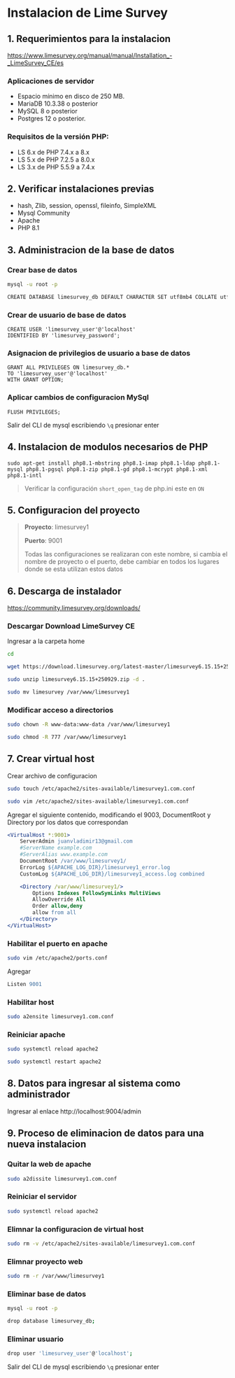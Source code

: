 # Instalacion de Lime Survey

## 1. Requerimientos para la instalacion

https://www.limesurvey.org/manual/manual/Installation_-_LimeSurvey_CE/es

### Aplicaciones de servidor
- Espacio mínimo en disco de 250 MB.
- MariaDB 10.3.38 o posterior 
- MySQL 8 o posterior 
- Postgres 12 o posterior.

### Requisitos de la versión PHP:
- LS 6.x de PHP 7.4.x a 8.x
- LS 5.x de PHP 7.2.5 a 8.0.x
- LS 3.x de PHP 5.5.9 a 7.4.x

## 2. Verificar instalaciones previas
- hash, Zlib, session, openssl, fileinfo, SimpleXML
- Mysql Community
- Apache
- PHP 8.1

## 3. Administracion de la base de datos
### Crear base de datos
```bash
mysql -u root -p
```

```bash
CREATE DATABASE limesurvey_db DEFAULT CHARACTER SET utf8mb4 COLLATE utf8mb4_unicode_ci;
```

### Crear de usuario de base de datos
```
CREATE USER 'limesurvey_user'@'localhost'
IDENTIFIED BY 'limesurvey_password';
```

### Asignacion de privilegios de usuario a base de datos
```
GRANT ALL PRIVILEGES ON limesurvey_db.*
TO 'limesurvey_user'@'localhost'
WITH GRANT OPTION;
```

### Aplicar cambios de configuracion MySql
```
FLUSH PRIVILEGES;
```

Salir del CLI de mysql escribiendo `\q` presionar enter

## 4. Instalacion de modulos necesarios de PHP
```
sudo apt-get install php8.1-mbstring php8.1-imap php8.1-ldap php8.1-mysql php8.1-pgsql php8.1-zip php8.1-gd php8.1-mcrypt php8.1-xml php8.1-intl
```

> Verificar la configuración `short_open_tag` de php.ini este en `ON`

## 5. Configuracion del proyecto
> **Proyecto**: limesurvey1
>
> **Puerto**: 9001
>
> Todas las configuraciones se realizaran con este nombre, si cambia el nombre de proyecto o el puerto, debe cambiar en todos los lugares donde se esta utilizan estos datos

## 6. Descarga de instalador
https://community.limesurvey.org/downloads/

### Descargar Download LimeSurvey CE
Ingresar a la carpeta home
```bash
cd
```

```bash
wget https://download.limesurvey.org/latest-master/limesurvey6.15.15+250929.zip
```

```bash
sudo unzip limesurvey6.15.15+250929.zip -d .
```

```bash
sudo mv limesurvey /var/www/limesurvey1
```

### Modificar acceso a directorios
```bash
sudo chown -R www-data:www-data /var/www/limesurvey1
```

```bash
sudo chmod -R 777 /var/www/limesurvey1
```

## 7. Crear virtual host
Crear archivo de configuracion
```bash
sudo touch /etc/apache2/sites-available/limesurvey1.com.conf
```

```bash
sudo vim /etc/apache2/sites-available/limesurvey1.com.conf
```

Agregar el siguiente contenido, modificando el 9003, DocumentRoot y Directory por los datos que correspondan

```apache
<VirtualHost *:9001>
    ServerAdmin juanvladimir13@gmail.com
    #ServerName example.com
    #ServerAlias www.example.com
    DocumentRoot /var/www/limesurvey1/
    ErrorLog ${APACHE_LOG_DIR}/limesurvey1_error.log
    CustomLog ${APACHE_LOG_DIR}/limesurvey1_access.log combined

    <Directory /var/www/limesurvey1/>
        Options Indexes FollowSymLinks MultiViews
        AllowOverride All
        Order allow,deny
        allow from all
    </Directory>
</VirtualHost>
```

### Habilitar el puerto en apache
```bash
sudo vim /etc/apache2/ports.conf
```

Agregar
```apache
Listen 9001
```

### Habilitar host
```bash
sudo a2ensite limesurvey1.com.conf
```

### Reiniciar apache
```bash
sudo systemctl reload apache2
```

```bash
sudo systemctl restart apache2
```

## 8. Datos para ingresar al sistema como administrador
Ingresar al enlace http://localhost:9004/admin

## 9. Proceso de eliminacion de datos para una nueva instalacion
### Quitar la web de apache
```bash
sudo a2dissite limesurvey1.com.conf
```

### Reiniciar el servidor
```bash
sudo systemctl reload apache2
```

### Elimnar la configuracion de virtual host
```bash
sudo rm -v /etc/apache2/sites-available/limesurvey1.com.conf
```

### Elimnar proyecto web
```bash
sudo rm -r /var/www/limesurvey1
```

### Eliminar base de datos
```bash
mysql -u root -p
```
```bash
drop database limesurvey_db;
```

### Eliminar usuario
```bash
drop user 'limesurvey_user'@'localhost';
```

Salir del CLI de mysql escribiendo `\q` presionar enter
